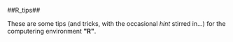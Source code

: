 ##R_tips##

These are some tips (and tricks, with the occasional _hint_ stirred in...) for the computering environment **"R"**.



